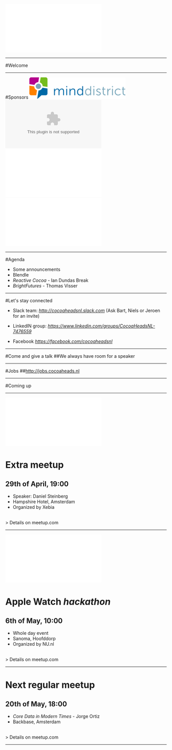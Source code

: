 ![fit](../CocoaHeadsNL.pdf)

---

#Welcome

---

#Sponsors
![inline](minddistrict.png) ![inline](blendle.eps)
![inline](../egeniq.pdf) ![inline 300%](../xebia.pdf)

---

#Agenda
- Some announcements
- Blendle
- *Reactive Cocoa* - Ian Dundas
Break
- *BrightFutures* - Thomas Visser

---

#Let's stay connected
- Slack team:
*http://cocoaheadsnl.slack.com*
(Ask Bart, Niels or Jeroen for an invite)

- LinkedIN group:
*https://www.linkedin.com/groups/CocoaHeadsNL-7476559*

- Facebook
*https://facebook.com/cocoaheadsnl*

---

#Come and give a talk
##We always have room for a speaker

---

#Jobs
##http://jobs.cocoaheads.nl

---

#Coming up

---
![right 300%](../xebia.pdf)

# Extra meetup
## 29th of April, 19:00
- Speaker: Daniel Steinberg
- Hampshire Hotel, Amsterdam
- Organized by Xebia


<br/>
> Details on meetup.com

---

![left 300%](nunl.pdf)

# Apple Watch *hackathon*
## 6th of May, 10:00
- Whole day event
- Sanoma, Hoofddorp
- Organized by NU.nl


<br/>
> Details on meetup.com

---

# Next regular meetup
## 20th of May, 18:00
- *Core Data in Modern Times* - Jorge Ortiz
- Backbase, Amsterdam

<br/>
> Details on meetup.com

---
